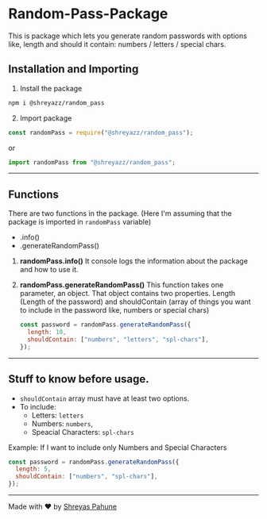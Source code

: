 # Random-Pass-Package

This is package which lets you generate random passwords with options like, length and should it contain: numbers / letters / special chars.

<!-- [![download badge](https://badgen.net/npm/dt/@shreyazz/random_pass/?color=blue&icon=npm&labelColor=black&scale=1.1)](https://www.npmjs.com/package/@shreyazz/random_pass) -->

## Installation and Importing

1. Install the package

```bash
npm i @shreyazz/random_pass
```

2. Import package

```js
const randomPass = require("@shreyazz/random_pass");
```

or

```js
import randomPass from "@shreyazz/random_pass";
```

---

## Functions

There are two functions in the package. (Here I'm assuming that the package is imported in `randomPass` variable)

- .info()
- .generateRandomPass()

1. **randomPass.info()**
   It console logs the information about the package and how to use it.
   <br />
2. **randomPass.generateRandomPass()**
   This function takes one parameter, an object. That object contains two properties. Length (Length of the password) and shouldContain (array of things you want to include in the password like, numbers or special chars)

   ```js
   const password = randomPass.generateRandomPass({
     length: 10,
     shouldContain: ["numbers", "letters", "spl-chars"],
   });
   ```

---

## Stuff to know before usage.

- `shouldContain` array must have at least two options.
- To include:
  - Letters: `letters`
  - Numbers: `numbers`,
  - Speacial Characters: `spl-chars`

Example: If I want to include only Numbers and Special Characters

```js
const password = randomPass.generateRandomPass({
  length: 5,
  shouldContain: ["numbers", "spl-chars"],
});
```

---

Made with ❤️ by [Shreyas Pahune](https://github.com/shreyazz)
